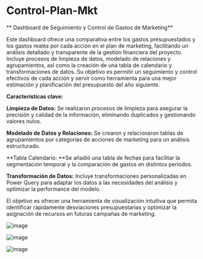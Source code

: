 # Control-Plan-Mkt

**
Dashboard de Seguimiento y Control de Gastos de Marketing**

Este dashboard ofrece una comparativa entre los gastos presupuestados y los gastos reales por cada acción en el plan de marketing, facilitando un análisis detallado y transparente de la gestión financiera del proyecto. Incluye procesos de limpieza de datos, modelado de relaciones y agrupamientos, así como la creación de una tabla de calendario y transformaciones de datos. Su objetivo es permitir un seguimiento y control efectivos de cada acción y servir como herramienta para una mejor estimación y planificación del presupuesto del año siguiente.


**Características clave:**

**Limpieza de Datos:** Se realizaron procesos de limpieza para asegurar la precisión y calidad de la información, eliminando duplicados y gestionando valores nulos.

**Modelado de Datos y Relaciones:** Se crearon y relacionaron tablas de agrupamientos por categorías de acciones de marketing para un análisis estructurado.

**Tabla Calendario: **Se añadió una tabla de fechas para facilitar la segmentación temporal y la comparación de gastos en distintos periodos.

**Transformación de Datos:** Incluye transformaciones personalizadas en Power Query para adaptar los datos a las necesidades del análisis y optimizar la performance del modelo.

El objetivo es ofrecer una herramienta de visualización intuitiva que permita identificar rápidamente desviaciones presupuestarias y optimizar la asignación de recursos en futuras campañas de marketing.






![image](https://github.com/user-attachments/assets/3d798a68-7ae2-41f8-9fa4-0ae9423fe52c)


![image](https://github.com/user-attachments/assets/c25f65c0-ea63-4562-93bf-42d2c0e3b48c)



![image](https://github.com/user-attachments/assets/69be7f7c-896e-43d4-a705-06a44059d69e)


